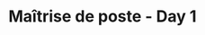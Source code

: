 # Maîtrise de poste - Day 1

<!--stackedit_data:
eyJoaXN0b3J5IjpbNzY5NzAyODcwLC0yMDg4NzQ2NjEyXX0=
-->